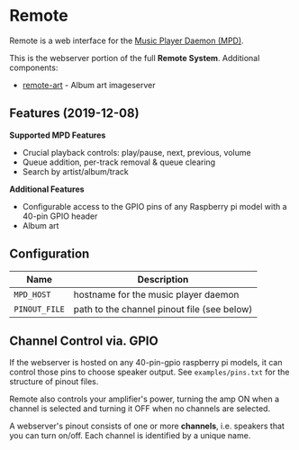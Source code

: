 
# Remote

Remote is a web interface for the [Music Player Daemon (MPD)](https://www.musicpd.org/).

This is the webserver portion of the full **Remote System**. Additional components:

 * [remote-art](https://github.com/aspage2/remote-art) - Album art imageserver

## Features (2019-12-08)

**Supported MPD Features**
 * Crucial playback controls: play/pause, next, previous, volume
 * Queue addition, per-track removal & queue clearing
 * Search by artist/album/track

**Additional Features**
 * Configurable access to the GPIO pins of any Raspberry pi model with a 40-pin GPIO header
 * Album art

## Configuration

Name | Description
-----|------------
`MPD_HOST` | hostname for the music player daemon
`PINOUT_FILE` | path to the channel pinout file (see below)

## Channel Control via. GPIO

If the webserver is hosted on any 40-pin-gpio raspberry pi models, it can control those pins to choose speaker output. See `examples/pins.txt` for the structure of pinout files.

Remote also controls your amplifier's power, turning the amp ON when a channel is selected and turning it OFF when no channels are selected.

A webserver's pinout consists of one or more **channels**, i.e. speakers that you can turn on/off. Each channel is identified by a unique name.
